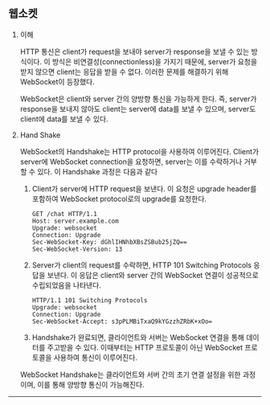 ## 웹소켓

1. 이해

   HTTP 통신은 client가 request을 보내야 server가 response을 보낼 수 있는 방식이다. 이 방식은 비연결성(connectionless)을 가지기 때문에, server가 요청을 받지 않으면 client는 응답을 받을 수 없다. 이러한 문제를 해결하기 위해 WebSocket이 등장했다.

   WebSocket은 client와 server 간의 양방향 통신을 가능하게 한다. 즉, server가 response을 보내지 않아도 client는 server에 data를 보낼 수 있으며, server도 client에 data를 보낼 수 있다.

2. Hand Shake

   WebSocket의 Handshake는 HTTP protocol을 사용하여 이루어진다. Client가 server에 WebSocket connection을 요청하면, server는 이를 수락하거나 거부할 수 있다. 이 Handshake 과정은 다음과 같다

   1. Client가 server에 HTTP request을 보낸다. 이 요청은 upgrade header를 포함하여 WebSocket protocol로의 upgrade를 요청한다.

      ```HTTP
      GET /chat HTTP/1.1
      Host: server.example.com
      Upgrade: websocket
      Connection: Upgrade
      Sec-WebSocket-Key: dGhlIHNhbXBsZSBub25jZQ==
      Sec-WebSocket-Version: 13
      ```

   2. Server가 client의 request를 수락하면, HTTP 101 Switching Protocols 응답을 보낸다. 이 응답은 client와 server 간의 WebSocket 연결이 성공적으로 수립되었음을 나타낸다.

      ```HTTP
      HTTP/1.1 101 Switching Protocols
      Upgrade: websocket
      Connection: Upgrade
      Sec-WebSocket-Accept: s3pPLMBiTxaQ9kYGzzhZRbK+xOo=
      ```

   3. Handshake가 완료되면, 클라이언트와 서버는 WebSocket 연결을 통해 데이터를 주고받을 수 있다. 이때부터는 HTTP 프로토콜이 아닌 WebSocket 프로토콜을 사용하여 통신이 이루어진다.

   WebSocket Handshake는 클라이언트와 서버 간의 초기 연결 설정을 위한 과정이며, 이를 통해 양방향 통신이 가능해진다.

---
